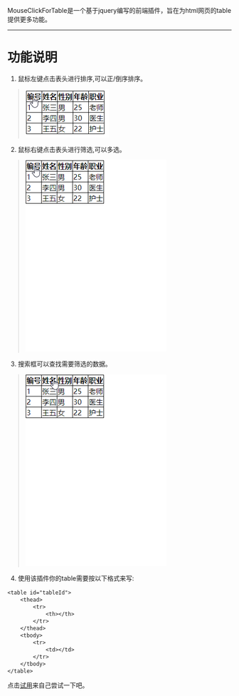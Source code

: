 MouseClickForTable是一个基于jquery编写的前端插件，旨在为html网页的table提供更多功能。

___

# 功能说明

1. 鼠标左键点击表头进行排序,可以正/倒序排序。
>![](https://raw.githubusercontent.com/RaMui/mouseClickForTable/master/img/01.gif)
2. 鼠标右键点击表头进行筛选,可以多选。
>![](https://raw.githubusercontent.com/RaMui/mouseClickForTable/master/img/02.gif)
3. 搜索框可以查找需要筛选的数据。
>![](https://raw.githubusercontent.com/RaMui/mouseClickForTable/master/img/03.gif)
4. 使用该插件你的table需要按以下格式来写:
```
<table id="tableId">
    <thead>
        <tr>
            <th></th>
        </tr>
    </thead>
    <tbody>
        <tr>
            <td></td>
        </tr>
    </tbody>
</table>
```
点击[试用](https://ramui.github.io/mouseClickForTable/)来自己尝试一下吧。
